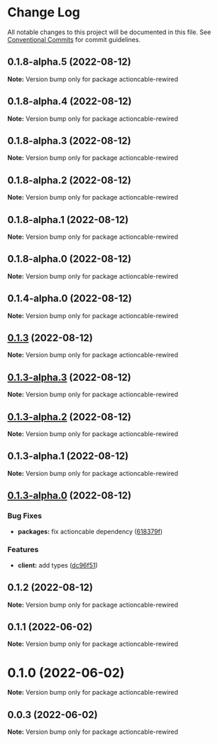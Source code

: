 # Change Log

All notable changes to this project will be documented in this file.
See [Conventional Commits](https://conventionalcommits.org) for commit guidelines.

## 0.1.8-alpha.5 (2022-08-12)

**Note:** Version bump only for package actioncable-rewired





## 0.1.8-alpha.4 (2022-08-12)

**Note:** Version bump only for package actioncable-rewired





## 0.1.8-alpha.3 (2022-08-12)

**Note:** Version bump only for package actioncable-rewired





## 0.1.8-alpha.2 (2022-08-12)

**Note:** Version bump only for package actioncable-rewired





## 0.1.8-alpha.1 (2022-08-12)

**Note:** Version bump only for package actioncable-rewired





## 0.1.8-alpha.0 (2022-08-12)

**Note:** Version bump only for package actioncable-rewired





## 0.1.4-alpha.0 (2022-08-12)

**Note:** Version bump only for package actioncable-rewired





## [0.1.3](https://github.com/alexandreh92/actioncable-rewired/compare/actioncable-rewired@0.1.3-alpha.1...actioncable-rewired@0.1.3) (2022-08-12)

**Note:** Version bump only for package actioncable-rewired





## [0.1.3-alpha.3](https://github.com/alexandreh92/actioncable-rewired/compare/actioncable-rewired@0.1.3-alpha.1...actioncable-rewired@0.1.3-alpha.3) (2022-08-12)

**Note:** Version bump only for package actioncable-rewired





## [0.1.3-alpha.2](https://github.com/alexandreh92/actioncable-rewired/compare/actioncable-rewired@0.1.3-alpha.1...actioncable-rewired@0.1.3-alpha.2) (2022-08-12)

**Note:** Version bump only for package actioncable-rewired





## 0.1.3-alpha.1 (2022-08-12)

**Note:** Version bump only for package actioncable-rewired





## [0.1.3-alpha.0](https://github.com/alexandreh92/actioncable-rewired/compare/actioncable-rewired@0.1.2...actioncable-rewired@0.1.3-alpha.0) (2022-08-12)


### Bug Fixes

* **packages:** fix actioncable dependency ([618379f](https://github.com/alexandreh92/actioncable-rewired/commit/618379f68e6c1d2f18014d8aa4b0098daf828b64))


### Features

* **client:** add types ([dc96f51](https://github.com/alexandreh92/actioncable-rewired/commit/dc96f51ca4f1cee18fd85730f887133b43d72e6a))





## 0.1.2 (2022-08-12)

**Note:** Version bump only for package actioncable-rewired





## 0.1.1 (2022-06-02)

**Note:** Version bump only for package actioncable-rewired





# 0.1.0 (2022-06-02)

**Note:** Version bump only for package actioncable-rewired





## 0.0.3 (2022-06-02)

**Note:** Version bump only for package actioncable-rewired
